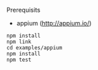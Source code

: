 Prerequisits
* appium (http://appium.io/)
```
npm install
npm link
cd examples/appium
npm install
npm test
```
